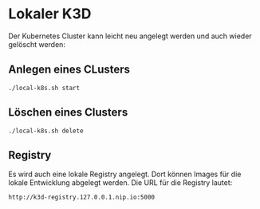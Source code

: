 # Lokaler K3D

Der Kubernetes Cluster kann leicht neu angelegt werden und auch wieder gelöscht werden:

## Anlegen eines CLusters

```
./local-k8s.sh start
```

## Löschen eines Clusters

```
./local-k8s.sh delete
```

## Registry

Es wird auch eine lokale Registry angelegt. Dort können Images für die lokale Entwicklung abgelegt werden. Die URL für die Registry lautet:

```
http://k3d-registry.127.0.0.1.nip.io:5000
```
